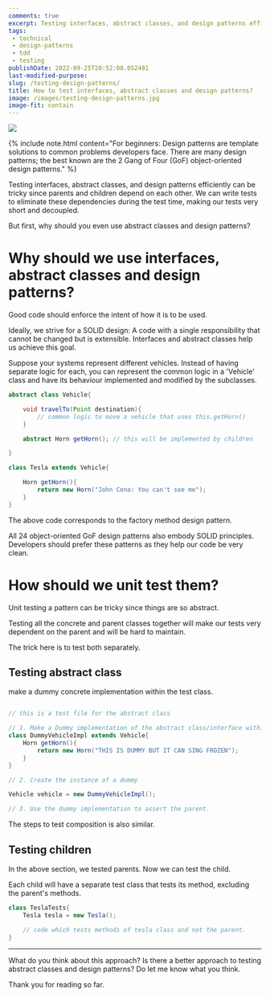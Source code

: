 ```yaml
---
comments: true
excerpt: Testing interfaces, abstract classes, and design patterns efficiently can be tricky since parents and children depend on each other.<br><br>We can write tests to eliminate these dependencies during the test time, making our tests very short and decoupled.
tags:
 - technical
 - design-patterns
 - tdd
 - testing
publishDate: 2022-09-25T20:52:08.052481
last-modified-purpose:
slug: /testing-design-patterns/
title: How to test interfaces, abstract classes and design patterns?
image: /images/testing-design-patterns.jpg
image-fit: contain
---
```

![](/images/testing-design-patterns.jpg)

{% include note.html content="For beginners: Design patterns are template solutions to common problems developers face. There are many design patterns; the best known are the 2 Gang of Four (GoF)  object-oriented design patterns." %}

Testing interfaces, abstract classes, and design patterns efficiently can be tricky since parents and children depend on each other. We can write tests to eliminate these dependencies during the test time, making our tests very short and decoupled.

But first, why should you even use abstract classes and design patterns?

# Why should we use interfaces, abstract classes and design patterns?

Good code should enforce the intent of how it is to be used.

Ideally, we strive for a SOLID design: A code with a single responsibility that cannot be changed but is extensible. Interfaces and abstract classes help us achieve this goal.

Suppose your systems represent different vehicles. Instead of having separate logic for each, you can represent the common logic in a 'Vehicle' class and have its behaviour implemented and modified by the subclasses.

```java
abstract class Vehicle{

    void travelTo(Point destination){
        // common logic to move a vehicle that uses this.getHorn()
    }

    abstract Horn getHorn(); // this will be implemented by children

}

class Tesla extends Vehicle{

    Horn getHorn(){
        return new Horn("John Cena: You can't see me");
    }
}

```

The above code corresponds to the factory method design pattern.

All 24 object-oriented GoF design patterns also embody SOLID principles. Developers should prefer these patterns as they help our code be very clean.

# How should we unit test them?

Unit testing a pattern can be tricky since things are so abstract.

Testing all the concrete and parent classes together will make our tests very dependent on the parent and will be hard to maintain.

The trick here is to test both separately. 

## Testing abstract class

make a dummy concrete implementation within the test class.

```java

// this is a test file for the abstract class

// 1. Make a Dummy implementation of the abstract class/interface within the test
class DummyVehicleImpl extends Vehicle{
    Horn getHorn(){
        return new Horn("THIS IS DUMMY BUT IT CAN SING FROZEN");
    }
}

// 2. Create the instance of a dummy

Vehicle vehicle = new DummyVehicleImpl();

// 3. Use the dummy implementation to assert the parent.
```
The steps to test composition is also similar.

## Testing children

In the above section, we tested parents. Now we can test the child.

Each child will have a separate test class that tests its method, excluding the parent's methods.

```java
class TeslaTests{
    Tesla tesla = new Tesla();

    // code which tests methods of tesla class and not the parent.
}
```

***

What do you think about this approach? Is there a better approach to testing abstract classes and design patterns? Do let me know what you think. 

Thank you for reading so far.